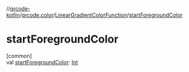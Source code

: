 //[qrcode-kotlin](../../../index.md)/[qrcode.color](../index.md)/[LinearGradientColorFunction](index.md)/[startForegroundColor](start-foreground-color.md)

# startForegroundColor

[common]\
val [startForegroundColor](start-foreground-color.md): [Int](https://kotlinlang.org/api/latest/jvm/stdlib/kotlin/-int/index.html)
